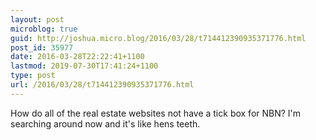 ```yaml
---
layout: post
microblog: true
guid: http://joshua.micro.blog/2016/03/28/t714412390935371776.html
post_id: 35977
date: 2016-03-28T22:22:41+1100
lastmod: 2019-07-30T17:41:24+1100
type: post
url: /2016/03/28/t714412390935371776.html
---
```

How do all of the real estate websites not have a tick box for NBN? I'm searching around now and it's like hens teeth.
